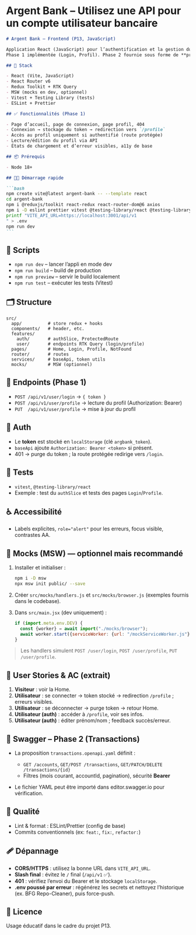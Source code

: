 # Argent Bank – Utilisez une API pour un compte utilisateur bancaire

````markdown
# Argent Bank – Frontend (P13, JavaScript)

Application React (JavaScript) pour l’authentification et la gestion du profil utilisateur d’Argent Bank.
Phase 1 implémentée (Login, Profil). Phase 2 fournie sous forme de **proposition d’API Transactions** (OpenAPI YAML).

## 🚀 Stack

- React (Vite, JavaScript)
- React Router v6
- Redux Toolkit + RTK Query
- MSW (mocks en dev, optionnel)
- Vitest + Testing Library (tests)
- ESLint + Prettier

## ✅ Fonctionnalités (Phase 1)

- Page d’accueil, page de connexion, page profil, 404
- Connexion → stockage du token → redirection vers `/profile`
- Accès au profil uniquement si authentifié (route protégée)
- Lecture/édition du profil via API
- États de chargement et d’erreur visibles, a11y de base

## 📦 Prérequis

- Node 18+

## 🧑‍💻 Démarrage rapide

```bash
npm create vite@latest argent-bank -- --template react
cd argent-bank
npm i @reduxjs/toolkit react-redux react-router-dom@6 axios
npm i -D eslint prettier vitest @testing-library/react @testing-library/user-event @testing-library/jest-dom jsdom msw
printf "VITE_API_URL=https://localhost:3001/api/v1
" > .env
npm run dev
```
````

## 🔧 Scripts

- `npm run dev` – lancer l’appli en mode dev
- `npm run build` – build de production
- `npm run preview` – servir le build localement
- `npm run test` – exécuter les tests (Vitest)

## 🗂️ Structure

```
src/
  app/          # store redux + hooks
  components/   # header, etc.
  features/
    auth/       # authSlice, ProtectedRoute
    user/       # endpoints RTK Query (login/profile)
  pages/        # Home, Login, Profile, NotFound
  router/       # routes
  services/     # baseApi, token utils
  mocks/        # MSW (optionnel)
```

## 🔗 Endpoints (Phase 1)

- `POST /api/v1/user/login` → `{ token }`
- `POST /api/v1/user/profile` → lecture du profil (Authorization: Bearer)
- `PUT  /api/v1/user/profile` → mise à jour du profil

## 🔐 Auth

- Le **token** est stocké en `localStorage` (clé `argbank_token`).
- `baseApi` ajoute `Authorization: Bearer <token>` si présent.
- 401 → purge du token ; la route protégée redirige vers `/login`.

## 🧪 Tests

- `vitest`, `@testing-library/react`
- Exemple : test du `authSlice` et tests des pages `Login`/`Profile`.

## ♿ Accessibilité

- Labels explicites, `role="alert"` pour les erreurs, focus visible, contrastes AA.

## 🧰 Mocks (MSW) — optionnel mais recommandé

1. Installer et initialiser :

   ```bash
   npm i -D msw
   npx msw init public/ --save
   ```

2. Créer `src/mocks/handlers.js` et `src/mocks/browser.js` (exemples fournis dans le codebase).
3. Dans `src/main.jsx` (dev uniquement) :

   ```js
   if (import.meta.env.DEV) {
     const {worker} = await import("./mocks/browser");
     await worker.start({serviceWorker: {url: "/mockServiceWorker.js"}});
   }
   ```

> Les handlers simulent `POST /user/login`, `POST /user/profile`, `PUT /user/profile`.

## 🧭 User Stories & AC (extrait)

1. **Visiteur** : voir la Home.
2. **Utilisateur** : se connecter → token stocké → redirection `/profile` ; erreurs visibles.
3. **Utilisateur** : se déconnecter → purge token → retour Home.
4. **Utilisateur (auth)** : accéder à `/profile`, voir ses infos.
5. **Utilisateur (auth)** : éditer prénom/nom ; feedback succès/erreur.

## 🧪 Swagger – Phase 2 (Transactions)

- La proposition `transactions.openapi.yaml` définit :
  - `GET /accounts`, `GET/POST /transactions`, `GET/PATCH/DELETE /transactions/{id}`
  - Filtres (mois courant, accountId, pagination), sécurité **Bearer**

- Le fichier YAML peut être importé dans editor.swagger.io pour vérification.

## 🧹 Qualité

- Lint & format : ESLint/Prettier (config de base)
- Commits conventionnels (ex: `feat:`, `fix:`, `refactor:`)

## 🩹 Dépannage

- **CORS/HTTPS** : utilisez la bonne URL dans `VITE_API_URL`.
- **Slash final** : évitez le `/` final (`/api/v1` ✅).
- **401** : vérifiez l’envoi du Bearer et le stockage `localStorage`.
- **.env poussé par erreur** : régénérez les secrets et nettoyez l’historique (ex. BFG Repo-Cleaner), puis force-push.

## 📜 Licence

Usage éducatif dans le cadre du projet P13.

```

```
